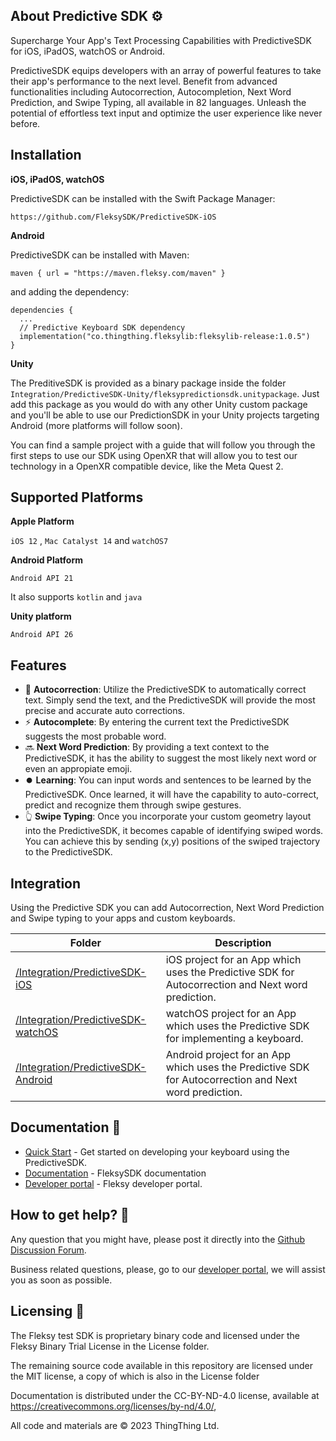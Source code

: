 
## About Predictive SDK ⚙️

Supercharge Your App's Text Processing Capabilities with PredictiveSDK for iOS, iPadOS, watchOS or Android. 

PredictiveSDK equips developers with an array of powerful features to take their app's performance to the next level. Benefit from advanced functionalities including Autocorrection, Autocompletion, Next Word Prediction, and Swipe Typing, all available in 82 languages. Unleash the potential of effortless text input and optimize the user experience like never before.


## Installation

**iOS, iPadOS, watchOS**

PredictiveSDK can be installed with the Swift Package Manager:

`https://github.com/FleksySDK/PredictiveSDK-iOS`


**Android**

PredictiveSDK can be installed with Maven: 

` maven { url = "https://maven.fleksy.com/maven" } `

and adding the dependency:

``` 
dependencies {
  ...       
  // Predictive Keyboard SDK dependency
  implementation("co.thingthing.fleksylib:fleksylib-release:1.0.5")
}
```

**Unity**

The PreditiveSDK is provided as a binary package inside the folder `Integration/PredictiveSDK-Unity/fleksypredictionsdk.unitypackage`. Just add this package as you would do with any other Unity custom package and you'll be able to use our PredictionSDK in your Unity projects targeting Android (more platforms will follow soon).

You can find a sample project with a guide that will follow you through the first steps to use our SDK using OpenXR that will allow you to test our technology in a OpenXR compatible device, like the Meta Quest 2.

## Supported Platforms

**Apple Platform**

`iOS 12` , `Mac Catalyst 14` and `watchOS7`

**Android Platform**

`Android API 21`

It also supports `kotlin` and `java`

**Unity platform**

`Android API 26`

## Features

* 🔄 **Autocorrection**: Utilize the PredictiveSDK to automatically correct text. Simply send the text, and the PredictiveSDK will provide the most precise and accurate auto corrections.
* ⚡ **Autocomplete**: By entering the current text the PredictiveSDK suggests the most probable word.
* 🔜 **Next Word Prediction**: By providing a text context to the PredictiveSDK, it has the ability to suggest the most likely next word or even an appropiate emoji.
* ⏺️ **Learning**: You can input words and sentences to be learned by the PredictiveSDK. Once learned, it will have the capability to auto-correct, predict and recognize them through swipe gestures. 
* 👆 **Swipe Typing**: Once you incorporate your custom geometry layout into the PredictiveSDK, it becomes capable of identifying swiped words. You can achieve this by sending (x,y) positions of the swiped trajectory to the PredictiveSDK.


##  Integration

Using the Predictive SDK you can add Autocorrection, Next Word Prediction and Swipe typing to your apps and custom keyboards.

| Folder | Description |
| --- | --- |
| [/Integration/PredictiveSDK-iOS](/Integration/PredictiveSDK-iOS) | iOS project for an App which uses the Predictive SDK for Autocorrection and Next word prediction. |
| [/Integration/PredictiveSDK-watchOS](/Integration/PredictiveSDK-watchOS) | watchOS project for an App which uses the Predictive SDK for implementing a keyboard. |
| [/Integration/PredictiveSDK-Android](/Integration/PredictiveSDK-Android) | Android project for an App which uses the Predictive SDK for Autocorrection and Next word prediction. |


## Documentation 📗

- [Quick Start](https://docs.fleksy.com/core-sdk/) - Get started on developing your keyboard using the PredictiveSDK.
- [Documentation](https://docs.fleksy.com/) - FleksySDK documentation
- [Developer portal](https://developers.fleksy.com) - Fleksy developer portal.


## How to get help? 🙋

Any question that you might have, please post it directly into the [Github Discussion Forum](https://github.com/FleksySDK/PredictiveSDK/discussions).

Business related questions, please, go to our [developer portal](https://developers.fleksy.com/), we will assist you as soon as possible.


## Licensing 📄

The Fleksy test SDK is proprietary binary code and licensed under the Fleksy Binary Trial License in the License folder.

The remaining source code available in this repository are licensed under the MIT license, a copy of which is also in the License folder
 
Documentation is distributed under the CC-BY-ND-4.0 license, available at https://creativecommons.org/licenses/by-nd/4.0/,
 
All code and materials are © 2023 ThingThing Ltd.

